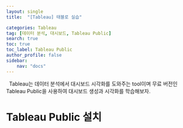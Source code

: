 ```yaml
---
layout: single
title:  "[Tableau] 태블로 실습"

categories: Tableau
tag: [데이터 분석, 대시보드, Tableau Public]
search: true
toc: true
toc_label: Tableau Public
author_profile: false
sidebar:
    nav: "docs"
---
```

&nbsp;&nbsp;Tableau는 데이터 분석에서 대시보드 시각화를 도와주는 tool이며 무료 버전인 Tableau Public을 사용하여 대시보드 생성과 시각화를 학습해보자.

# Tableau Public 설치

# 